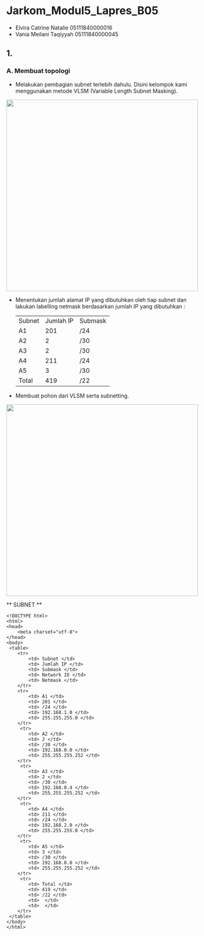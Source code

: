# Jarkom_Modul5_Lapres_B05

- Elvira Catrine Natalie 05111840000016
- Vania Meilani Taqiyyah 05111840000045

## 1.
### A. Membuat topologi 
- Melakukan pembagian subnet terlebih dahulu. Disini kelompok kami menggunakan metode VLSM (Variable Length Subnet Masking).
<img src="https://user-images.githubusercontent.com/61219556/103123551-51302000-46b7-11eb-96e0-b7cf9f43c9b5.jpg" width="500" height="auto">

- Menentukan jumlah alamat IP yang dibutuhkan oleh tiap subnet dan lakukan labelling netmask berdasarkan jumlah IP yang dibutuhkan :
	<!DOCTYPE html>
	<html>
	<head>
		<meta charset="utf-8">
	</head>
	<body>

	 <table>
		<tr>
			<td> Subnet </td>
			<td> Jumlah IP </td>
	    <td> Submask </td>
		</tr>
		<tr>
			<td> A1 </td>
			<td> 201 </td>
	    <td> /24 </td>
		</tr>
	  <tr>
			<td> A2 </td>
			<td> 2 </td>
	    <td> /30 </td>
		</tr>
	  <tr>
			<td> A3 </td>
			<td> 2 </td>
	    <td> /30 </td>
		</tr><tr>
			<td> A4 </td>
			<td> 211 </td>
	    <td> /24 </td>
		</tr>
	  <tr>
			<td> A5 </td>
			<td> 3 </td>
	    <td> /30 </td>
		</tr>
	  <tr>
			<td> Total </td>
			<td> 419 </td>
	    <td> /22 </td>
		</tr>
	 </table>

	</body>
	</html>

- Membuat pohon dari VLSM serta subnetting.
<img src="https://user-images.githubusercontent.com/61219556/103123987-b6d0dc00-46b8-11eb-9433-eda56166f8eb.png" width="500" height="auto">

** SUBNET **

	<!DOCTYPE html>
	<html>
	<head>
		<meta charset="utf-8">
	</head>
	<body>
	 <table>
		<tr>
			<td> Subnet </td>
			<td> Jumlah IP </td>
			<td> Submask </td>
			<td> Network ID </td>
			<td> Netmask </td>
		</tr>
		<tr>
			<td> A1 </td>
			<td> 201 </td>
			<td> /24 </td>
			<td> 192.168.1.0 </td>
			<td> 255.255.255.0 </td>
		</tr>
		 <tr>
			<td> A2 </td>
			<td> 2 </td>
			<td> /30 </td>
			<td> 192.168.0.0 </td>
			<td> 255.255.255.252 </td>
		</tr>
		 <tr>
			<td> A3 </td>
			<td> 2 </td>
			<td> /30 </td>
			<td> 192.168.0.4 </td>
			<td> 255.255.255.252 </td>
		</tr>
		 <tr>
			<td> A4 </td>
			<td> 211 </td>
			<td> /24 </td>
			<td> 192.168.2.0 </td>
			<td> 255.255.255.0 </td>
		</tr>
		 <tr>
			<td> A5 </td>
			<td> 3 </td>
			<td> /30 </td>
			<td> 192.168.0.8 </td>
			<td> 255.255.255.252 </td>
		</tr>
		 <tr>
			<td> Total </td>
			<td> 419 </td>
			<td> /22 </td>
			<td>  </td>
			<td>  </td>
		</tr>
	 </table>
	</body>
	</html>
